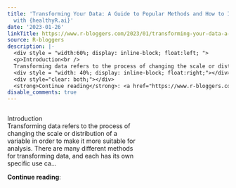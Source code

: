 ```yaml
---
title: 'Transforming Your Data: A Guide to Popular Methods and How to Implement Them
  with {healthyR.ai}'
date: '2023-01-26'
linkTitle: https://www.r-bloggers.com/2023/01/transforming-your-data-a-guide-to-popular-methods-and-how-to-implement-them-with-healthyr-ai/
source: R-bloggers
description: |-
  <div style = "width:60%; display: inline-block; float:left; ">
  <p>Introduction<br />
  Transforming data refers to the process of changing the scale or distribution of a variable in order to make it more suitable for analysis. There are many different methods for transforming data, and each has its own specific use ca...</p></div>
  <div style = "width: 40%; display: inline-block; float:right;"></div>
  <div style="clear: both;"></div>
  <strong>Continue reading</strong>: <a href="https://www.r-bloggers.com/2023/01/transforming-your-data-a-guide-to-popular-methods-and-how-to-implement-them-with-healthyr-a ...
disable_comments: true
---
```

<div style = "width:60%; display: inline-block; float:left; ">
<p>Introduction<br />
Transforming data refers to the process of changing the scale or distribution of a variable in order to make it more suitable for analysis. There are many different methods for transforming data, and each has its own specific use ca...</p></div>
<div style = "width: 40%; display: inline-block; float:right;"></div>
<div style="clear: both;"></div>
<strong>Continue reading</strong>: <a href="https://www.r-bloggers.com/2023/01/transforming-your-data-a-guide-to-popular-methods-and-how-to-implement-them-with-healthyr-a ...